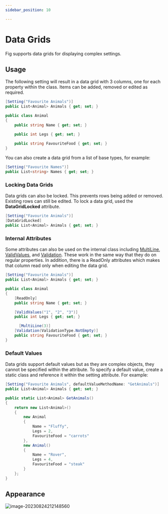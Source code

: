 ```yaml
---
sidebar_position: 10

---
```


# Data Grids

Fig supports data grids for displaying complex settings.

## Usage

The following setting will result in a data grid with 3 columns, one for each property within the class. Items can be added, removed or edited as required.

```csharp
[Setting("Favourite Animals")]
public List<Animal> Animals { get; set; }

public class Animal
{
    public string Name { get; set; }

    public int Legs { get; set; }

    public string FavouriteFood { get; set; }
}
```

You can also create a data grid from a list of base types, for example:

```csharp
[Setting("Favourite Names")]
public List<string> Names { get; set; }
```

### Locking Data Grids

Data grids can also be locked. This prevents rows being added or removed. Existing rows can still be edited. To lock a data grid, used the **DataGridLocked** attribute.

```csharp
[Setting("Favourite Animals")]
[DataGridLocked]
public List<Animal> Animals { get; set; }
```

### Internal Attributes

Some attributes can also be used on the internal class including [MultiLine](https://www.figsettings.com/docs/features/settings-management/multiline),  [ValidValues](https://www.figsettings.com/docs/features/settings-management/valid-values), and [Validation](http://www.figsettings.com/docs/features/settings-management/validation). These work in the same way that they do on regular properties. In addition, there is a ReadOnly attributes which makes that column read only when editing the data grid.

```csharp
[Setting("Favourite Animals")]
public List<Animal> Animals { get; set; }

public class Animal
{
    [ReadOnly]
    public string Name { get; set; }

    [ValidValues("1", "2", "3")]
    public int Legs { get; set; }

	  [MultiLine(3)]
    [Validation(ValidationType.NotEmpty)]
    public string FavouriteFood { get; set; }
}
```

### Default Values

Data grids support default values but as they are complex objects, they cannot be specified within the attribute. To specify a default value, create a static class and reference it within the setting attribute. For example:

```csharp
[Setting("Favourite Animals", defaultValueMethodName: "GetAnimals")]
public List<Animal> Animals { get; set; }

public static List<Animal> GetAnimals()
{
    return new List<Animal>()
    {
        new Animal
        {
            Name = "Fluffy",
            Legs = 2,
            FavouriteFood = "carrots"
        },
        new Animal()
        {
            Name = "Rover",
            Legs = 4,
            FavouriteFood = "steak"
        }
    };
}
```

## Appearance

![image-20230824212148560](C:\Development\SideProjects\fig\doc\fig-documentation\static\img\image-20230824212148560.png)